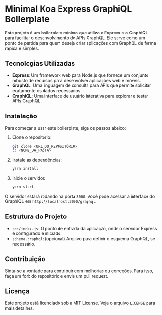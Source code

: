 # Minimal Koa Express GraphiQL Boilerplate

Este projeto é um boilerplate mínimo que utiliza o Express e o GraphiQL para facilitar o desenvolvimento de APIs GraphQL. Ele serve como um ponto de partida para quem deseja criar aplicações com GraphQL de forma rápida e simples.

## Tecnologias Utilizadas

- **Express**: Um framework web para Node.js que fornece um conjunto robusto de recursos para desenvolver aplicações web e móveis.
- **GraphQL**: Uma linguagem de consulta para APIs que permite solicitar exatamente os dados necessários.
- **GraphiQL**: Uma interface de usuário interativa para explorar e testar APIs GraphQL.

## Instalação

Para começar a usar este boilerplate, siga os passos abaixo:

1. Clone o repositório:
   ```bash
   git clone <URL_DO_REPOSITÓRIO>
   cd <NOME_DA_PASTA>
   ```

2. Instale as dependências:
   ```bash
   yarn install
   ```

3. Inicie o servidor:
   ```bash
   yarn start
   ```

O servidor estará rodando na porta `3000`. Você pode acessar a interface do GraphiQL em `http://localhost:3000/graphql`.

## Estrutura do Projeto

- `src/index.js`: O ponto de entrada da aplicação, onde o servidor Express é configurado e iniciado.
- `schema.graphql`: (opcional) Arquivo para definir o esquema GraphQL, se necessário.

## Contribuição

Sinta-se à vontade para contribuir com melhorias ou correções. Para isso, faça um fork do repositório e envie um pull request.

## Licença

Este projeto está licenciado sob a MIT License. Veja o arquivo `LICENSE` para mais detalhes.
